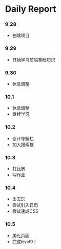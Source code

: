 # Daily Report

### 9.28

- 创建项目

### 9.29
- 开始学习前端基础知识

### 9.30
- 休息调整

### 10.1
- 休息调整
- 继续学习

### 10.2 
- 设计导航栏
- 加入搜索框

### 10.3
- 打比赛
- 写作业

### 10.4
- 出去玩
- 尝试引入日历
- 尝试速成CSS

### 10.5
- 美化页面
- 完成level0！
